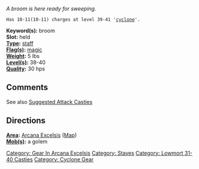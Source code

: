 *A broom is here ready for sweeping.*

`Has 10-11(10-11) charges at level 39-41 '`[`cyclone`](Cyclone.md "wikilink")`'.`

**Keyword(s):** broom  
**Slot:** held  
**[Type](:Category:_Object_Types.md "wikilink"):**
[staff](:Category:_Staves.md "wikilink")  
**[Flag(s)](:Category:_Object_Flags.md "wikilink"):**
[magic](Magic_Flag.md "wikilink")  
**[Weight](Object_Weight.md "wikilink"):** 5 lbs  
**[Level(s)](Object_Level.md "wikilink"):** 38-40  
**[Quality](Object_Quality.md "wikilink"):** 30 hps  

## Comments

See also [Suggested Attack
Casties](Suggested_Spellcasting_Gear#Suggested_Attack_Casties.md "wikilink")

## Directions

**[Area](:Category:_Areas.md "wikilink"):** [Arcana
Excelsis](:Category:_Arcana_Excelsis.md "wikilink")
([Map](Arcana_Excelsis_Map.md "wikilink"))  
**[Mob(s)](:Category:_Mobs.md "wikilink"):** a golem  

[Category: Gear In Arcana
Excelsis](Category:_Gear_In_Arcana_Excelsis "wikilink") [Category:
Staves](Category:_Staves "wikilink") [Category: Lowmort 31-40
Casties](Category:_Lowmort_31-40_Casties "wikilink") [Category: Cyclone
Gear](Category:_Cyclone_Gear "wikilink")
